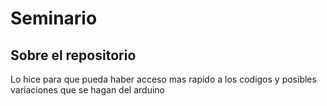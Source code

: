 # Seminario
## Sobre el repositorio
Lo hice para que pueda haber acceso mas rapido a los codigos y posibles variaciones que se hagan del arduino
